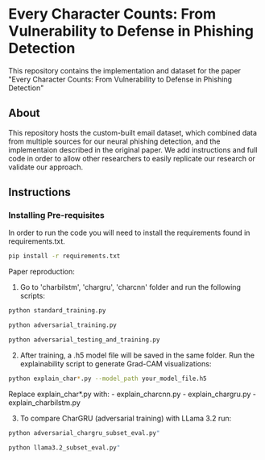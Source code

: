 # Every Character Counts: From Vulnerability to Defense in Phishing Detection

This repository contains the implementation and dataset for the paper "Every Character Counts: From Vulnerability to Defense in Phishing Detection"

## About 

This repository hosts the custom-built email dataset, which combined data from multiple sources for our neural phishing detection, and the implementaion described in the original paper. We add instructions and full code in order to allow other researchers to easily replicate our research or validate our approach. 

## Instructions

### Installing Pre-requisites

In order to run the code you will need to install the requirements found in requirements.txt.

```bash
pip install -r requirements.txt
```

Paper reproduction:
1. Go to 'charbilstm', 'chargru', 'charcnn' folder and run the following scripts:  

```bash
python standard_training.py

python adversarial_training.py  

python adversarial_testing_and_training.py
```

2. After training, a .h5 model file will be saved in the same folder. Run the explainability script to generate Grad-CAM visualizations:

```bash
python explain_char*.py --model_path your_model_file.h5
```

Replace explain_char*.py with:
    - explain_charcnn.py
    - explain_chargru.py
    - explain_charbilstm.py

3. To compare CharGRU (adversarial training) with LLama 3.2 run:

```bash
python adversarial_chargru_subset_eval.py"
```

```bash
python llama3.2_subset_eval.py"
```
